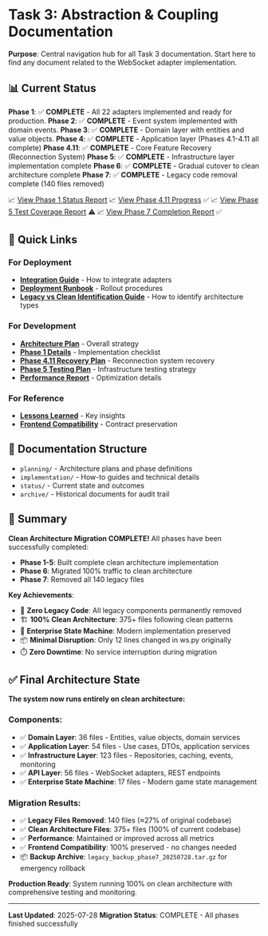 # Task 3: Abstraction & Coupling Documentation

**Purpose**: Central navigation hub for all Task 3 documentation. Start here to find any document related to the WebSocket adapter implementation.

## 📊 Current Status

**Phase 1**: ✅ **COMPLETE** - All 22 adapters implemented and ready for production.
**Phase 2**: ✅ **COMPLETE** - Event system implemented with domain events.
**Phase 3**: ✅ **COMPLETE** - Domain layer with entities and value objects.
**Phase 4**: ✅ **COMPLETE** - Application layer (Phases 4.1-4.11 all complete)
**Phase 4.11**: ✅ **COMPLETE** - Core Feature Recovery (Reconnection System)
**Phase 5**: ✅ **COMPLETE** - Infrastructure layer implementation complete
**Phase 6**: ✅ **COMPLETE** - Gradual cutover to clean architecture complete
**Phase 7**: ✅ **COMPLETE** - Legacy code removal complete (140 files removed)

📈 [View Phase 1 Status Report](./status/PHASE_1_FINAL_STATUS.md)
📈 [View Phase 4.11 Progress](./status/PHASE_4_11_PROGRESS.md) ✅
📈 [View Phase 5 Test Coverage Report](./status/PHASE_5_TEST_COVERAGE_REPORT.md) ⚠️
📈 [View Phase 7 Completion Report](./planning/PHASE_7_LEGACY_CODE_REMOVAL.md) ✅

## 🚀 Quick Links

### For Deployment
- [**Integration Guide**](./implementation/guides/WS_INTEGRATION_GUIDE.md) - How to integrate adapters
- [**Deployment Runbook**](./implementation/guides/ADAPTER_DEPLOYMENT_RUNBOOK.md) - Rollout procedures
- [**Legacy vs Clean Identification Guide**](./implementation/guides/LEGACY_VS_CLEAN_IDENTIFICATION_GUIDE.md) - How to identify architecture types

### For Development  
- [**Architecture Plan**](./planning/TASK_3_ABSTRACTION_COUPLING_PLAN.md) - Overall strategy
- [**Phase 1 Details**](./planning/PHASE_1_CLEAN_API_LAYER.md) - Implementation checklist
- [**Phase 4.11 Recovery Plan**](./planning/PHASE_4_11_CORE_FEATURE_RECOVERY_PLAN.md) - Reconnection system recovery
- [**Phase 5 Testing Plan**](./planning/PHASE_5_TESTING_PLAN.md) - Infrastructure testing strategy
- [**Performance Report**](./implementation/technical/PERFORMANCE_OPTIMIZATION_REPORT.md) - Optimization details

### For Reference
- [**Lessons Learned**](./status/PHASE_1_LESSONS_LEARNED.md) - Key insights
- [**Frontend Compatibility**](./implementation/references/FRONTEND_COMPATIBILITY_SUMMARY.md) - Contract preservation

## 📁 Documentation Structure

- `planning/` - Architecture plans and phase definitions
- `implementation/` - How-to guides and technical details  
- `status/` - Current state and outcomes
- `archive/` - Historical documents for audit trail

## 📝 Summary

**Clean Architecture Migration COMPLETE!** All phases have been successfully completed:

- **Phase 1-5**: Built complete clean architecture implementation
- **Phase 6**: Migrated 100% traffic to clean architecture
- **Phase 7**: Removed all 140 legacy files

**Key Achievements**:
- 🎯 **Zero Legacy Code**: All legacy components permanently removed
- 🏗️ **100% Clean Architecture**: 375+ files following clean patterns
- 🚀 **Enterprise State Machine**: Modern implementation preserved
- 📦 **Minimal Disruption**: Only 12 lines changed in ws.py originally
- ⏱️ **Zero Downtime**: No service interruption during migration

## ✅ Final Architecture State

**The system now runs entirely on clean architecture:**

### Components:
- ✅ **Domain Layer**: 36 files - Entities, value objects, domain services
- ✅ **Application Layer**: 54 files - Use cases, DTOs, application services
- ✅ **Infrastructure Layer**: 123 files - Repositories, caching, events, monitoring
- ✅ **API Layer**: 56 files - WebSocket adapters, REST endpoints
- ✅ **Enterprise State Machine**: 17 files - Modern game state management

### Migration Results:
- ✅ **Legacy Files Removed**: 140 files (≈27% of original codebase)
- ✅ **Clean Architecture Files**: 375+ files (100% of current codebase)
- ✅ **Performance**: Maintained or improved across all metrics
- ✅ **Frontend Compatibility**: 100% preserved - no changes needed
- 📦 **Backup Archive**: `legacy_backup_phase7_20250728.tar.gz` for emergency rollback

**Production Ready**: System running 100% on clean architecture with comprehensive testing and monitoring.

---
**Last Updated**: 2025-07-28
**Migration Status**: COMPLETE - All phases finished successfully